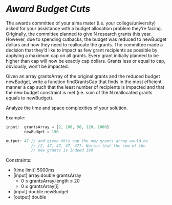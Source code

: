 # *Award Budget Cuts*

The awards committee of your alma mater (i.e. your
college/university) asked for your assistance with a budget allocation
problem they’re facing. Originally, the committee planned to give N
research grants this year. However, due to spending cutbacks, the budget
 was reduced to newBudget dollars and now they need to reallocate the
grants. The committee made a decision that they’d like to impact as few
grant recipients as possible by applying a maximum cap on all grants.
Every grant initially planned to be higher than cap will now be exactly
cap dollars. Grants less or equal to cap, obviously, won’t be impacted.

Given an array grantsArray of the original grants and the
reduced budget newBudget, write a function findGrantsCap that finds in
the most efficient manner a cap such that the least number of recipients
 is impacted and that the new budget constraint is met (i.e. sum of the N
 reallocated grants equals to newBudget).

Analyze the time and space complexities of your solution.

Example:

```js
input:  grantsArray = [2, 100, 50, 120, 1000]
        newBudget = 190

output: 47 // and given this cap the new grants array would be
           // [2, 47, 47, 47, 47]. Notice that the sum of the
           // new grants is indeed 190
```

Constraints:

* [time limit] 5000ms
* [input] array.double grantsArray
  * 0 ≤ grantsArray.length ≤ 20
  * 0 ≤ grantsArray[i]
* [input] double newBudget
* [output] double
